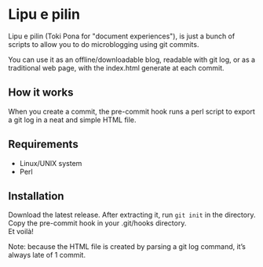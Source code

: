 # Lipu e pilin
Lipu e pilin (Toki Pona for "document experiences"), is just a bunch of scripts to allow you to do microblogging using git commits.

You can use it as an offline/downloadable blog, readable with git log, or as a traditional web page, with the index.html generate at each commit.

## How it works
When you create a commit, the pre-commit hook runs a perl script to export a git log in a neat and simple HTML file.

## Requirements
- Linux/UNIX system
- Perl

## Installation
Download the latest release. After extracting it, run `git init` in the directory.  
Copy the pre-commit hook in your .git/hooks directory.  
Et voilà!

Note: because the HTML file is created by parsing a git log command, it’s always late of 1 commit.
